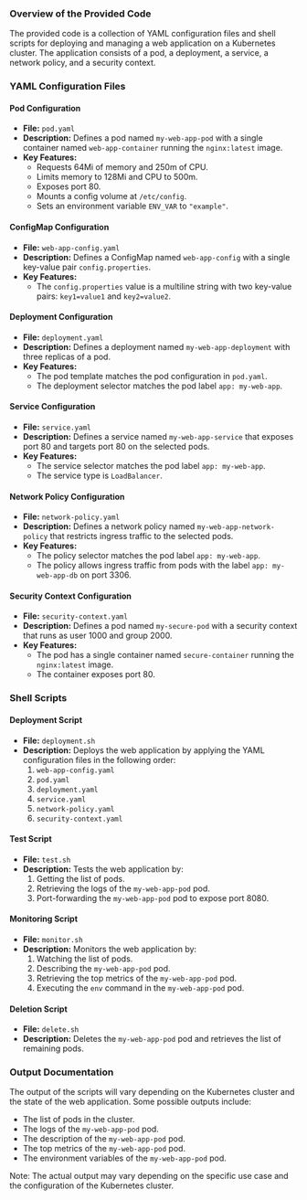 ### Overview of the Provided Code
The provided code is a collection of YAML configuration files and shell scripts for deploying and managing a web application on a Kubernetes cluster. The application consists of a pod, a deployment, a service, a network policy, and a security context.

### YAML Configuration Files
#### Pod Configuration
* **File:** `pod.yaml`
* **Description:** Defines a pod named `my-web-app-pod` with a single container named `web-app-container` running the `nginx:latest` image.
* **Key Features:**
	+ Requests 64Mi of memory and 250m of CPU.
	+ Limits memory to 128Mi and CPU to 500m.
	+ Exposes port 80.
	+ Mounts a config volume at `/etc/config`.
	+ Sets an environment variable `ENV_VAR` to `"example"`.

#### ConfigMap Configuration
* **File:** `web-app-config.yaml`
* **Description:** Defines a ConfigMap named `web-app-config` with a single key-value pair `config.properties`.
* **Key Features:**
	+ The `config.properties` value is a multiline string with two key-value pairs: `key1=value1` and `key2=value2`.

#### Deployment Configuration
* **File:** `deployment.yaml`
* **Description:** Defines a deployment named `my-web-app-deployment` with three replicas of a pod.
* **Key Features:**
	+ The pod template matches the pod configuration in `pod.yaml`.
	+ The deployment selector matches the pod label `app: my-web-app`.

#### Service Configuration
* **File:** `service.yaml`
* **Description:** Defines a service named `my-web-app-service` that exposes port 80 and targets port 80 on the selected pods.
* **Key Features:**
	+ The service selector matches the pod label `app: my-web-app`.
	+ The service type is `LoadBalancer`.

#### Network Policy Configuration
* **File:** `network-policy.yaml`
* **Description:** Defines a network policy named `my-web-app-network-policy` that restricts ingress traffic to the selected pods.
* **Key Features:**
	+ The policy selector matches the pod label `app: my-web-app`.
	+ The policy allows ingress traffic from pods with the label `app: my-web-app-db` on port 3306.

#### Security Context Configuration
* **File:** `security-context.yaml`
* **Description:** Defines a pod named `my-secure-pod` with a security context that runs as user 1000 and group 2000.
* **Key Features:**
	+ The pod has a single container named `secure-container` running the `nginx:latest` image.
	+ The container exposes port 80.

### Shell Scripts
#### Deployment Script
* **File:** `deployment.sh`
* **Description:** Deploys the web application by applying the YAML configuration files in the following order:
	1. `web-app-config.yaml`
	2. `pod.yaml`
	3. `deployment.yaml`
	4. `service.yaml`
	5. `network-policy.yaml`
	6. `security-context.yaml`

#### Test Script
* **File:** `test.sh`
* **Description:** Tests the web application by:
	1. Getting the list of pods.
	2. Retrieving the logs of the `my-web-app-pod` pod.
	3. Port-forwarding the `my-web-app-pod` pod to expose port 8080.

#### Monitoring Script
* **File:** `monitor.sh`
* **Description:** Monitors the web application by:
	1. Watching the list of pods.
	2. Describing the `my-web-app-pod` pod.
	3. Retrieving the top metrics of the `my-web-app-pod` pod.
	4. Executing the `env` command in the `my-web-app-pod` pod.

#### Deletion Script
* **File:** `delete.sh`
* **Description:** Deletes the `my-web-app-pod` pod and retrieves the list of remaining pods.

### Output Documentation
The output of the scripts will vary depending on the Kubernetes cluster and the state of the web application. Some possible outputs include:

* The list of pods in the cluster.
* The logs of the `my-web-app-pod` pod.
* The description of the `my-web-app-pod` pod.
* The top metrics of the `my-web-app-pod` pod.
* The environment variables of the `my-web-app-pod` pod.

Note: The actual output may vary depending on the specific use case and the configuration of the Kubernetes cluster.